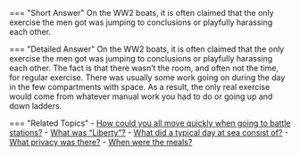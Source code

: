 
=== "Short Answer"
    On the WW2 boats, it is often claimed that the only exercise the men got was jumping to conclusions or playfully harassing each other.

=== "Detailed Answer"
    On the WW2 boats, it is often claimed that the only exercise the men got was jumping to conclusions or playfully harassing each other.  The fact is that there wasn’t the room, and often not the time, for regular exercise.  There was usually some work going on during the day in the few compartments with space.  As a result, the only real exercise would come from whatever manual work you had to do or going up and down ladders.

=== "Related Topics"
    - [How could you all move quickly when going to battle stations?](../FAQs/how-could-you-all-move-quickly-when-going-to-battle-stations.md)
    - [What was “Liberty”?](../FAQs/what-was-liberty.md)
    - [What did a typical day at sea consist of?](../FAQs/what-did-a-typical-day-at-sea-consist-of.md)
    - [What privacy was there?](../FAQs/what-privacy-was-there.md)
    - [When were the meals?](../FAQs/when-were-the-meals.md)
